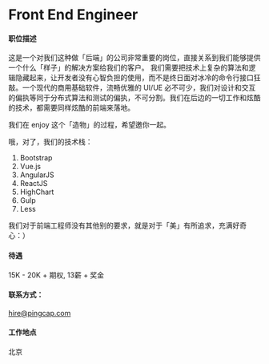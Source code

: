 # Front End Engineer

#### 职位描述

这是一个对我们这种做「后端」的公司非常重要的岗位，直接关系到我们能够提供一个什么「样子」的解决方案给我们的客户。
我们需要把技术上复杂的算法和逻辑隐藏起来，让开发者没有心智负担的使用，而不是终日面对冰冷的命令行接口狂敲。一个现代的商用基础软件，流畅优雅的 UI/UE 必不可少，我们对设计和交互的偏执等同于分布式算法和测试的偏执，不可分割。我们在后边的一切工作和炫酷的技术，都需要同样炫酷的前端来落地。

我们在 enjoy 这个「造物」的过程，希望邀你一起。

哦，对了，我们的技术栈：

1. Bootstrap
2. Vue.js
3. AngularJS
4. ReactJS
5. HighChart
6. Gulp
7. Less

我们对于前端工程师没有其他别的要求，就是对于「美」有所追求，充满好奇心：）

#### 待遇

15K - 20K + 期权, 13薪 + 奖金

#### 联系方式：
hire@pingcap.com


#### 工作地点

北京
